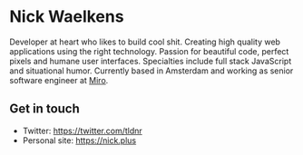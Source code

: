 # Nick Waelkens
Developer at heart who likes to build cool shit. Creating high quality web applications using the right technology. Passion for beautiful code, perfect pixels and humane user interfaces. Specialties include full stack JavaScript and situational humor. Currently based in Amsterdam and working as senior software engineer at [Miro](https://www.miro.com).

## Get in touch
- Twitter: https://twitter.com/tldnr
- Personal site: https://nick.plus
